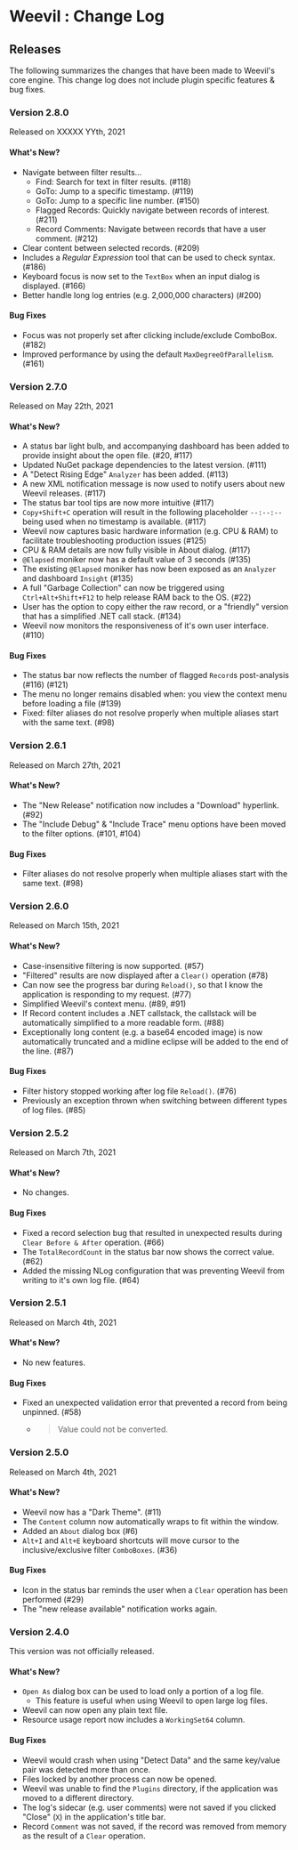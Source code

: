 # Weevil : Change Log

## Releases

The following summarizes the changes that have been made to Weevil's core engine.  This change log does not include plugin specific features & bug fixes.

### Version 2.8.0

Released on XXXXX YYth, 2021

#### What's New?

- Navigate between filter results...
  - Find: Search for text in filter results. (#118)
  - GoTo: Jump to a specific timestamp. (#119)
  - GoTo: Jump to a specific line number. (#150)
  - Flagged Records: Quickly navigate between records of interest. (#211)
  - Record Comments: Navigate between records that have a user comment. (#212)
- Clear content between selected records. (#209)
- Includes a *Regular Expression* tool that can be used to check syntax. (#186)
- Keyboard focus is now set to the `TextBox` when an input dialog is displayed. (#166)
- Better handle long log entries (e.g. 2,000,000 characters) (#200)

#### Bug Fixes

- Focus was not properly set after clicking include/exclude ComboBox. (#182)
- Improved performance by using the default `MaxDegreeOfParallelism`. (#161)

### Version 2.7.0

Released on May 22th, 2021

#### What's New?

- A status bar light bulb, and accompanying dashboard has been added to provide insight about the open file. (#20, #117)
- Updated NuGet package dependencies to the latest version. (#111)
- A "Detect Rising Edge" `Analyzer` has been added. (#113)
- A new XML notification message is now used to notify users about new Weevil releases. (#117)
- The status bar tool tips are now more intuitive (#117)
- `Copy+Shift+C` operation will result in the following placeholder `--:--:--` being used when no timestamp is available. (#117)
- Weevil now captures basic hardware information (e.g. CPU & RAM) to facilitate troubleshooting production issues (#125)
- CPU & RAM details are now fully visible in About dialog. (#117)
- `@Elapsed` moniker now has a default value of 3 seconds (#135)
- The existing `@Elapsed` moniker has now been exposed as an `Analyzer` and dashboard `Insight` (#135)
- A full "Garbage Collection" can now be triggered using `Ctrl+Alt+Shift+F12` to help release RAM back to the OS. (#22)
- User has the option to copy either the raw record, or a "friendly" version that has a simplified .NET call stack. (#134)
- Weevil now monitors the responsiveness of it's own user interface. (#110)

#### Bug Fixes

- The status bar now reflects the number of flagged `Record`s post-analysis (#116) (#121)
- The menu no longer remains disabled when: you view the context menu before loading a file (#139)
- Fixed: filter aliases do not resolve properly when multiple aliases start with the same text. (#98)

### Version 2.6.1

Released on March 27th, 2021

#### What's New?

- The "New Release" notification now includes a "Download" hyperlink. (#92)
- The "Include Debug" & "Include Trace" menu options have been moved to the filter options. (#101, #104)

#### Bug Fixes

- Filter aliases do not resolve properly when multiple aliases start with the same text. (#98)

### Version 2.6.0

Released on March 15th, 2021

#### What's New?

- Case-insensitive filtering is now supported. (#57)
- "Filtered" results are now displayed after a `Clear()` operation (#78)
- Can now see the progress bar during `Reload()`, so that I know the application is responding to my request. (#77)
- Simplified Weevil's context menu. (#89, #91)
- If Record content includes a .NET callstack, the callstack will be automatically simplified to a more readable form. (#88)
- Exceptionally long content (e.g. a base64 encoded image) is now automatically truncated and a midline eclipse will be added to the end of the line. (#87)

#### Bug Fixes

- Filter history stopped working after log file `Reload()`. (#76)
- Previously an exception thrown when switching between different types of log files. (#85)

### Version 2.5.2

Released on March 7th, 2021

#### What's New?

- No changes.

#### Bug Fixes

- Fixed a record selection bug that resulted in unexpected results during `Clear Before & After` operation. (#66)
- The `TotalRecordCount` in the status bar now shows the correct value. (#62)
- Added the missing NLog configuration that was preventing Weevil from writing to it's own log file. (#64)

### Version 2.5.1

Released on March 4th, 2021

#### What's New?

- No new features.

#### Bug Fixes

- Fixed an unexpected validation error that prevented a record from being unpinned. (#58)
  - > Value could not be converted.

### Version 2.5.0

Released on March 4th, 2021

#### What's New?

- Weevil now has a "Dark Theme". (#11)
- The `Content` column now automatically wraps to fit within the window.
- Added an `About` dialog box (#6)
- `Alt+I` and `Alt+E` keyboard shortcuts will move cursor to the inclusive/exclusive filter `ComboBoxes`. (#36)

#### Bug Fixes

- Icon in the status bar reminds the user when a `Clear` operation has been performed (#29)
- The "new release available" notification works again.

### Version 2.4.0

This version was not officially released.

#### What's New?

- `Open As` dialog box can be used to load only a portion of a log file.
  - This feature is useful when using Weevil to open large log files.
- Weevil can now open any plain text file.
- Resource usage report now includes a `WorkingSet64` column.

#### Bug Fixes

- Weevil would crash when using "Detect Data" and the same key/value pair was detected more than once.
- Files locked by another process can now be opened.
- Weevil was unable to find the `Plugins` directory, if the application was moved to a different directory.
- The log's sidecar (e.g. user comments) were not saved if you clicked "Close" (`X`) in the application's title bar.
- Record `Comment` was not saved, if the record was removed from memory as the result of a `Clear` operation.